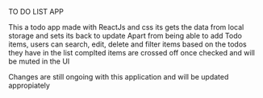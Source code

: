TO DO LIST APP


This a todo app made with ReactJs and css its gets the data from local storage and sets its back to update
Apart from being able to add Todo items, users can search, edit, delete and filter items based on the todos they have in the list 
complted items are crossed off once checked and will be muted in the UI 

Changes are still ongoing with this application and will be updated appropiately
